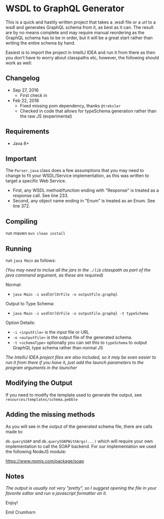 # WSDL to GraphQL Generator

This is a quick and hastily written project that takes a .wsdl file or a url to a wsdl and generates GraphQL schema from it, as best as it can. The result are by no means complete and may require manual reordering as the GraphQL schema has to be in order, but it will be a great start rather than writing the entire schema by hand.

Easiest is to import the project in IntelliJ IDEA and run it from there as then you don't have to worry about classpaths etc, however, the following should work as well:

## Changelog
- Sep 27, 2016 
    - First check in
- Feb 22, 2018
    - Fixed missing pom dependency, thanks ```@treksler``` 
    - Checked in code that allows for typeSchema generation rather than the raw JS (experimental) 
 
## Requirements

- Java 8+

## Important

The `Parser.java` class does a few assumptions that you may need to change to fit your WSDL/Service implementation, as this was written to target a specific Web Service.
 
- First, any WSDL method/function ending with "Response" is treated as a response call. See line 233.
- Second, any object name ending in "Enum" is treated as an Enum. See line 372.
 
## Compiling 

run maven `mvn clean install`
 
## Running
 
run `java Main` as follows:

_(You may need to inclue all the jars in the `./lib` classpath as part of the java command argument, as these are required)_

Normal:
- ```java Main -i wsdlUrlOrFile -o outputFile.graphql```

Output to Type Schema:
- ```java Main -i wsdlUrlOrFile -o outputFile.graphql -t typeSchema```
 
Option Details:
- `-i <inputFile>` is the input file or URL
- `-o <outputFile>` is the output file of the generated schema.
- `-t <schemaType>` optionally you can set this to ```typeSchema``` to output GraphQL type schema rather than normal JS
 
 _The IntelliJ IDEA project files are also included, so it may be even easier to run it from there if you have it, just add the launch parameters to the program arguments in the launcher_ 

## Modifying the Output

If you need to modify the template used to generate the output, see `resources/templates/schema.pebble`

## Adding the missing methods

As you will see in the output of the generated schema file, there are calls made to: 

`db.querySOAP` and `db.querySOAPWithArgs(...)` which will require your own implementation to call the SOAP backend. For our implementation we used the following NodeJS module:

https://www.npmjs.com/package/soap

## Notes

_The output is usually not very "pretty", so I suggest opening the file in your favorite editor and run a javascript formatter on it._

Enjoy!

Emil Crumhorn